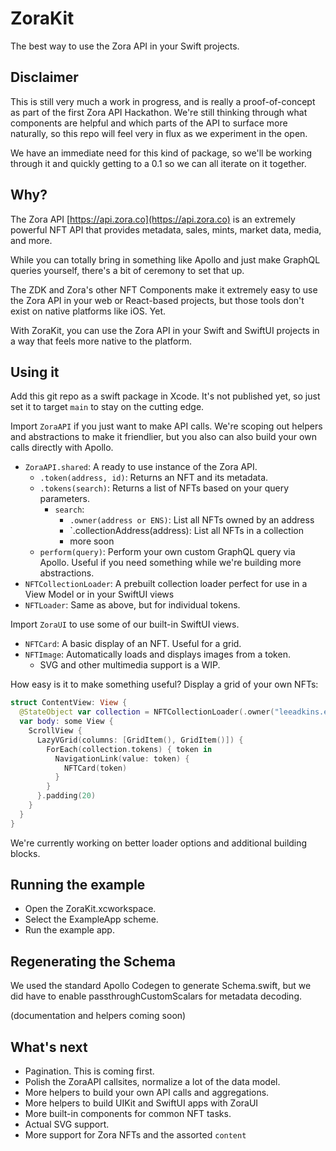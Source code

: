 # ZoraKit

The best way to use the Zora API in your Swift projects.

## Disclaimer

This is still very much a work in progress, and is really a proof-of-concept as part of the first Zora API Hackathon. We're still thinking through what components are helpful and which parts of the API to surface more naturally, so this repo will feel very in flux as we experiment in the open.

We have an immediate need for this kind of package, so we'll be working through it and quickly getting to a 0.1 so we can all iterate on it together.

## Why?

The Zora API [https://api.zora.co](https://api.zora.co) is an extremely powerful NFT API that provides metadata, sales, mints, market data, media, and more.

While you can totally bring in something like Apollo and just make GraphQL queries yourself, there's a bit of ceremony to set that up.

The ZDK and Zora's other NFT Components make it extremely easy to use the Zora API in your web or React-based projects, but those tools don't exist on native platforms like iOS. Yet.

With ZoraKit, you can use the Zora API in your Swift and SwiftUI projects in a way that feels more native to the platform.

## Using it

Add this git repo as a swift package in Xcode. It's not published yet, so just set it to target `main` to stay on the cutting edge.

Import `ZoraAPI` if you just want to make API calls. We're scoping out helpers and abstractions to make it friendlier, but you also can also build your own calls directly with Apollo.

- `ZoraAPI.shared`: A ready to use instance of the Zora API.
  - `.token(address, id)`: Returns an NFT and its metadata.
  - `.tokens(search)`: Returns a list of NFTs based on your query parameters.
    - `search`:
      - `.owner(address or ENS)`: List all NFTs owned by an address
      - `.collectionAddress(address): List all NFTs in a collection
      - more soon
  - `perform(query)`: Perform your own custom GraphQL query via Apollo. Useful if you need something while we're building more abstractions.
- `NFTCollectionLoader`: A prebuilt collection loader perfect for use in a View Model or in your SwiftUI views
- `NFTLoader`: Same as above, but for individual tokens.
  
Import `ZoraUI` to use some of our built-in SwiftUI views.

- `NFTCard`: A basic display of an NFT. Useful for a grid.
- `NFTImage`: Automatically loads and displays images from a token.
  - SVG and other multimedia support is a WIP.

How easy is it to make something useful? Display a grid of your own NFTs:

```swift
struct ContentView: View {
  @StateObject var collection = NFTCollectionLoader(.owner("leeadkins.eth"))
  var body: some View {
    ScrollView {
      LazyVGrid(columns: [GridItem(), GridItem()]) {
        ForEach(collection.tokens) { token in
          NavigationLink(value: token) {
            NFTCard(token)
          }
        }
      }.padding(20)
    }
  }
}
```

We're currently working on better loader options and additional building blocks.

## Running the example

- Open the ZoraKit.xcworkspace.
- Select the ExampleApp scheme.
- Run the example app.

## Regenerating the Schema

We used the standard Apollo Codegen to generate Schema.swift, but we did have to enable passthroughCustomScalars for metadata decoding. 

(documentation and helpers coming soon)

## What's next

- Pagination. This is coming first.
- Polish the ZoraAPI callsites, normalize a lot of the data model.
- More helpers to build your own API calls and aggregations.
- More helpers to build UIKit and SwiftUI apps with ZoraUI
- More built-in components for common NFT tasks.
- Actual SVG support.
- More support for Zora NFTs and the assorted `content`


